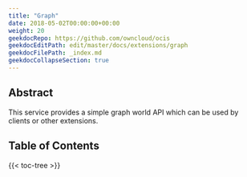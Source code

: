 ```yaml
---
title: "Graph"
date: 2018-05-02T00:00:00+00:00
weight: 20
geekdocRepo: https://github.com/owncloud/ocis
geekdocEditPath: edit/master/docs/extensions/graph
geekdocFilePath: _index.md
geekdocCollapseSection: true
---
```


## Abstract

This service provides a simple graph world API which can be used by clients or other extensions.

## Table of Contents

{{< toc-tree >}}
